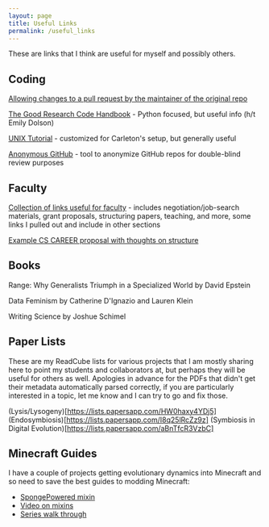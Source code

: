 ```yaml
---
layout: page
title: Useful Links
permalink: /useful_links
---
```


These are links that I think are useful for myself and possibly others.

## Coding

[Allowing changes to a pull request by the maintainer of the original repo](https://docs.github.com/en/pull-requests/collaborating-with-pull-requests/working-with-forks/allowing-changes-to-a-pull-request-branch-created-from-a-fork)

[The Good Research Code Handbook](https://goodresearch.dev/index.html) - Python focused, but useful info (h/t Emily Dolson)

[UNIX Tutorial](https://cs.carleton.edu/faculty/jondich/documents/unixtutorial/) - customized for Carleton's setup, but generally useful

[Anonymous GitHub](https://anonymous.4open.science/) - tool to anonymize GitHub repos for double-blind review purposes

## Faculty
[Collection of links useful for faculty](https://github.com/crazyhottommy/The-world-of-faculty) - includes negotiation/job-search materials, grant proposals, structuring papers, teaching, and more, some links I pulled out and include in other sections

[Example CS CAREER proposal with thoughts on structure](https://austinhenley.com/blog/500kgrant.html)

## Books

Range: Why Generalists Triumph in a Specialized World by David Epstein 

Data Feminism by Catherine D'Ignazio and Lauren Klein

Writing Science by Joshue Schimel

## Paper Lists
These are my ReadCube lists for various projects that I am mostly sharing here to point my students and collaborators at, but perhaps they will be useful for others as well.
Apologies in advance for the PDFs that didn't get their metadata automatically parsed correctly, if you are particularly interested in a topic, let me know and I can try to go and fix those.

(Lysis/Lysogeny)[https://lists.papersapp.com/HW0haxy4YDj5]
(Endosymbiosis)[https://lists.papersapp.com/I8q25lRcZz9z]
(Symbiosis in Digital Evolution)[https://lists.papersapp.com/aBnTfcR3VzbC]

## Minecraft Guides
I have a couple of projects getting evolutionary dynamics into Minecraft and so need to save the best guides to modding Minecraft:

* [SpongePowered mixin](https://github.com/SpongePowered/Mixin/wiki)
* [Video on mixins](https://www.youtube.com/watch?v=Y4rqyv0qbps&t=43s)
* [Series walk through](https://www.youtube.com/playlist?list=PLHTNHyaaUBPYq-lKVfrtkjXaGn9UGS3Iq)

